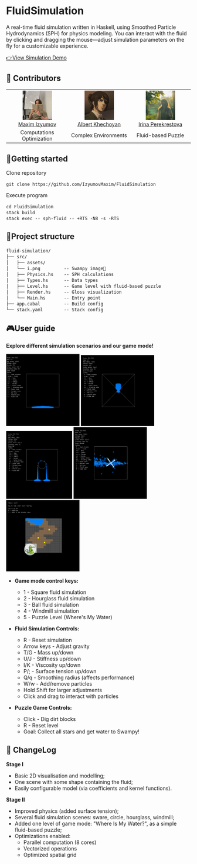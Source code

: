 # FluidSimulation
A real-time fluid simulation written in Haskell, using Smoothed Particle Hydrodynamics (SPH) for physics modeling. You can interact with the fluid by clicking and dragging the mouse—adjust simulation parameters on the fly for a customizable experience.

[👉View Simulation Demo](footage/scene_record.mov)

## 👥 Contributors
<table>
  <tr>
    <td align="center" width="250px">
      <a href="https://github.com/IzyumovMaxim">
        <img src="footage/maxim.jpg" width="80" alt="Maxim"/>
        <div>Maxim Izyumov</div>
      </a>
    </td>
    <td align="center" width="250px">
      <a href="https://github.com/RII6">
        <img src="footage/albert.jpg" width="80" alt="Albert"/>
        <div>Albert Khechoyan</div>
      </a>
    </td>
    <td align="center" width="250px">
      <a href="https://github.com/ashuno">
        <img src="footage/irina.jpg" width="80" alt="Irina"/>
        <div>Irina Perekrestova</div>
      </a>
    </td>
  </tr>
  <tr>
    <td align="center">
      <div>Computations Optimization</div>
    </td>
    <td align="center">
      <div>Complex Environments</div>
    </td>
    <td align="center">
      <div>Fluid-based Puzzle</div>
    </td>
  </tr>
</table>


## 🚀Getting started
Clone repository
```
git clone https://github.com/IzyumovMaxim/FluidSimulation
```
Execute program
```
cd FluidSimulation
stack build
stack exec -- sph-fluid -- +RTS -N8 -s -RTS
```


## 📁Project structure
```
fluid-simulation/
├── src/
│   ├── assets/
│   └── i.png         -- Swampy image🐊
│   ├── Physics.hs    -- SPH calculations
│   ├── Types.hs      -- Data types
│   ├── Level.hs      -- Game level with fluid-based puzzle
│   ├── Render.hs     -- Gloss visualization
│   └── Main.hs       -- Entry point
├── app.cabal         -- Build config
└── stack.yaml        -- Stack config
```

## 🎮User guide
**Explore different simulation scenarios and our game mode!**
<p align="left">
<img src="footage/square scene.png" width="200" />
<img src="footage/hourglass scene.png" width="200" />
<img src="footage/ball scene.png" width="180" />
<img src="footage/windmill scene.png" width="200" />
<img src="footage/swampy game.png" width="200" />
</p>


- **Game mode control keys:** 
  - 1 - Square fluid simulation
  - 2 - Hourglass fluid simulation
  - 3 - Ball fluid simulation
  - 4 - Windmill simulation
  - 5 - Puzzle Level (Where's My Water)

- **Fluid Simulation Controls:**
  - R - Reset simulation
  - Arrow keys - Adjust gravity
  - T/G - Mass up/down
  - U/J - Stiffness up/down
  - I/K - Viscosity up/down
  - P/; - Surface tension up/down
  - Q/q - Smoothing radius (affects performance)
  - W/w - Add/remove particles
  - Hold Shift for larger adjustments
  - Click and drag to interact with particles

- **Puzzle Game Controls:**
  - Click - Dig dirt blocks
  - R - Reset level
  - Goal: Collect all stars and get water to Swampy!


## 📝 ChangeLog
**Stage I**
- Basic 2D visualisation and modelling;
- One scene with some shape containing the fluid;
- Easily configurable model (via coefficients and kernel functions).
  
**Stage II**
- Improved physics (added surface tension);
- Several fluid simulation scenes: sware, circle, hourglass, windmill;
- Added one level of game mode: "Where Is My Water?", as a simple fluid-based puzzle;
- Optimizations enabled:
  - Parallel computation (8 cores)
  - Vectorized operations
  - Optimized spatial grid

  
